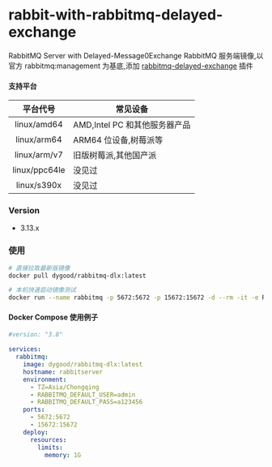 # rabbit-with-rabbitmq-delayed-exchange

RabbitMQ Server with Delayed-Message0Exchange
RabbitMQ 服务端镜像,以官方 rabbitmq:management 为基底,添加 [rabbitmq-delayed-exchange](https://github.com/rabbitmq/rabbitmq-delayed-message-exchange) 插件

#### 支持平台

|   平台代号    | 常见设备                      |
| :-----------: | ----------------------------- |
|  linux/amd64  | AMD,Intel PC 和其他服务器产品 |
|  linux/arm64  | ARM64 位设备,树莓派等         |
| linux/arm/v7  | 旧版树莓派,其他国产派         |
| linux/ppc64le | 没见过                        |
|  linux/s390x  | 没见过                        |

### Version

- 3.13.x

### 使用

```bash
# 直接拉取最新版镜像
docker pull dygood/rabbitmq-dlx:latest
```

```bash
# 本机快速启动镜像测试
docker run --name rabbitmq -p 5672:5672 -p 15672:15672 -d --rm -it -e RABBITMQ_DEFAULT_USER=guest -e RABBITMQ_DEFAULT_PASS=guest dygood/rabbitmq-dlx:latest
```

#### Docker Compose 使用例子

```yml
#version: "3.8"

services:
  rabbitmq:
    image: dygood/rabbitmq-dlx:latest
    hostname: rabbitserver
    environment:
      - TZ=Asia/Chongqing
      - RABBITMQ_DEFAULT_USER=admin
      - RABBITMQ_DEFAULT_PASS=a123456
    ports:
      - 5672:5672
      - 15672:15672
    deploy:
      resources:
        limits:
          memory: 1G
```
